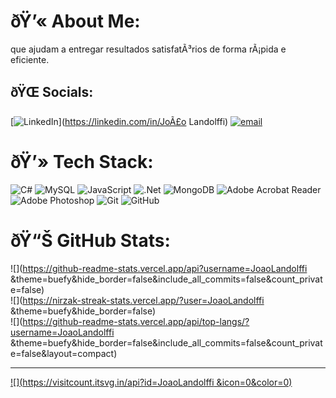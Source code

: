 # ðŸ’« About Me:
que ajudam a entregar resultados satisfatÃ³rios de forma rÃ¡pida e eficiente.


## ðŸŒ Socials:
[![LinkedIn](https://img.shields.io/badge/LinkedIn-%230077B5.svg?logo=linkedin&logoColor=white)](https://linkedin.com/in/JoÃ£o Landolffi) [![email](https://img.shields.io/badge/Email-D14836?logo=gmail&logoColor=white)](mailto:landolffi2@gmail.com) 

# ðŸ’» Tech Stack:
![C#](https://img.shields.io/badge/c%23-%23239120.svg?style=for-the-badge&logo=csharp&logoColor=white) ![MySQL](https://img.shields.io/badge/mysql-4479A1.svg?style=for-the-badge&logo=mysql&logoColor=white) ![JavaScript](https://img.shields.io/badge/javascript-%23323330.svg?style=for-the-badge&logo=javascript&logoColor=%23F7DF1E) ![.Net](https://img.shields.io/badge/.NET-5C2D91?style=for-the-badge&logo=.net&logoColor=white) ![MongoDB](https://img.shields.io/badge/MongoDB-%234ea94b.svg?style=for-the-badge&logo=mongodb&logoColor=white) ![Adobe Acrobat Reader](https://img.shields.io/badge/Adobe%20Acrobat%20Reader-EC1C24.svg?style=for-the-badge&logo=Adobe%20Acrobat%20Reader&logoColor=white) ![Adobe Photoshop](https://img.shields.io/badge/adobe%20photoshop-%2331A8FF.svg?style=for-the-badge&logo=adobe%20photoshop&logoColor=white) ![Git](https://img.shields.io/badge/git-%23F05033.svg?style=for-the-badge&logo=git&logoColor=white) ![GitHub](https://img.shields.io/badge/github-%23121011.svg?style=for-the-badge&logo=github&logoColor=white)
# ðŸ“Š GitHub Stats:
![](https://github-readme-stats.vercel.app/api?username=JoaoLandolffi &theme=buefy&hide_border=false&include_all_commits=false&count_private=false)<br/>
![](https://nirzak-streak-stats.vercel.app/?user=JoaoLandolffi &theme=buefy&hide_border=false)<br/>
![](https://github-readme-stats.vercel.app/api/top-langs/?username=JoaoLandolffi &theme=buefy&hide_border=false&include_all_commits=false&count_private=false&layout=compact)

---
[![](https://visitcount.itsvg.in/api?id=JoaoLandolffi &icon=0&color=0)](https://visitcount.itsvg.in)

<!-- Proudly created with GPRM ( https://gprm.itsvg.in ) -->
